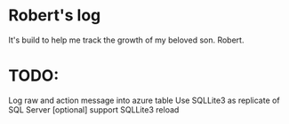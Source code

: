# Robert's log
It's build to help me track the growth of my beloved son. Robert.

# TODO:
Log raw and action message into azure table
Use SQLLite3 as replicate of SQL Server
[optional] support SQLLite3 reload